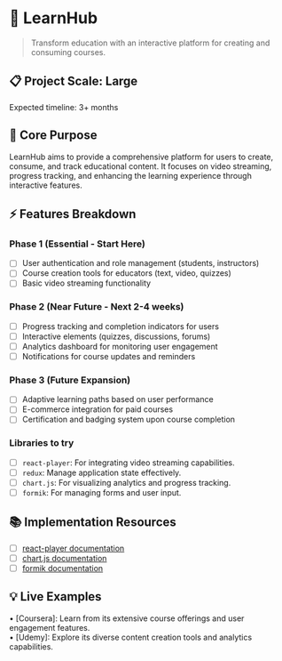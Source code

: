 # 🎯 LearnHub
> Transform education with an interactive platform for creating and consuming courses.

## 📋 Project Scale: Large
Expected timeline: 3+ months

## 🎯 Core Purpose
LearnHub aims to provide a comprehensive platform for users to create, consume, and track educational content. It focuses on video streaming, progress tracking, and enhancing the learning experience through interactive features.

## ⚡ Features Breakdown

### Phase 1 (Essential - Start Here)
- [ ] User authentication and role management (students, instructors)
- [ ] Course creation tools for educators (text, video, quizzes)
- [ ] Basic video streaming functionality

### Phase 2 (Near Future - Next 2-4 weeks)
- [ ] Progress tracking and completion indicators for users
- [ ] Interactive elements (quizzes, discussions, forums)
- [ ] Analytics dashboard for monitoring user engagement
- [ ] Notifications for course updates and reminders

### Phase 3 (Future Expansion)
- [ ] Adaptive learning paths based on user performance
- [ ] E-commerce integration for paid courses
- [ ] Certification and badging system upon course completion

### Libraries to try
- [ ] `react-player`: For integrating video streaming capabilities.
- [ ] `redux`: Manage application state effectively.
- [ ] `chart.js`: For visualizing analytics and progress tracking.
- [ ] `formik`: For managing forms and user input.

## 📚 Implementation Resources
- [ ] [react-player documentation](https://github.com/CookPete/react-player)
- [ ] [chart.js documentation](https://www.chartjs.org/docs/latest/)
- [ ] [formik documentation](https://formik.org/docs/overview)

## 💡 Live Examples
• [Coursera]: Learn from its extensive course offerings and user engagement features.  
• [Udemy]: Explore its diverse content creation tools and analytics capabilities.